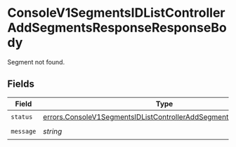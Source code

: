 # ConsoleV1SegmentsIDListControllerAddSegmentsResponseResponseBody

Segment not found.


## Fields

| Field                                                                                                                                                  | Type                                                                                                                                                   | Required                                                                                                                                               | Description                                                                                                                                            |
| ------------------------------------------------------------------------------------------------------------------------------------------------------ | ------------------------------------------------------------------------------------------------------------------------------------------------------ | ------------------------------------------------------------------------------------------------------------------------------------------------------ | ------------------------------------------------------------------------------------------------------------------------------------------------------ |
| `status`                                                                                                                                               | [errors.ConsoleV1SegmentsIDListControllerAddSegmentsResponseStatus](../../models/errors/consolev1segmentsidlistcontrolleraddsegmentsresponsestatus.md) | :heavy_check_mark:                                                                                                                                     | N/A                                                                                                                                                    |
| `message`                                                                                                                                              | *string*                                                                                                                                               | :heavy_check_mark:                                                                                                                                     | N/A                                                                                                                                                    |
